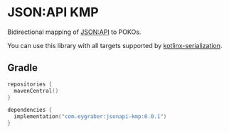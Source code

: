 # JSON:API KMP

Bidirectional mapping of [JSON:API](https://jsonapi.org) to POKOs.

You can use this library with all targets supported by [kotlinx-serialization](https://github.com/Kotlin/kotlinx.serialization).

## Gradle

```kotlin
repositories {
  mavenCentral()
}

dependencies {
  implementation("com.eygraber:jsonapi-kmp:0.0.1")
}
```
